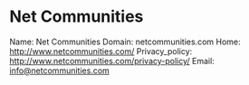 
# Net Communities

Name: Net Communities
Domain: netcommunities.com
Home: http://www.netcommunities.com/
Privacy_policy: http://www.netcommunities.com/privacy-policy/
Email: info@netcommunities.com

